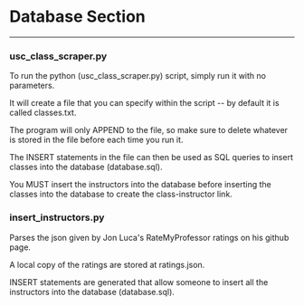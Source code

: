 # Database Section
---

### usc_class_scraper.py
To run the python (usc_class_scraper.py) script, simply run it with no parameters. 

It will create a file that you can specify within the script -- by default it is called classes.txt. 

The program will only APPEND to the file, so make sure to delete whatever is stored in the file before each time you run it.

The INSERT statements in the file can then be used as SQL queries to insert classes into the database (database.sql).

You MUST insert the instructors into the database before inserting the classes into the database to create the class-instructor link.

### insert_instructors.py
Parses the json given by Jon Luca's RateMyProfessor ratings on his github page.

A local copy of the ratings are stored at ratings.json.

INSERT statements are generated that allow someone to insert all the instructors into the database (database.sql).
